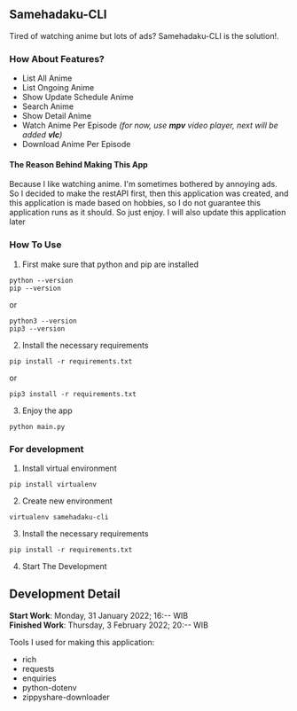 ## Samehadaku-CLI

Tired of watching anime but lots of ads? Samehadaku-CLI is the solution!.

### How About Features?

- List All Anime
- List Ongoing Anime
- Show Update Schedule Anime
- Search Anime
- Show Detail Anime
- Watch Anime Per Episode _(for now, use **mpv** video player, next will be added **vlc**)_
- Download Anime Per Episode

#### The Reason Behind Making This App

Because I like watching anime. I'm sometimes bothered by annoying ads. So I decided to make the restAPI first, then this application was created, and this application is made based on hobbies, so I do not guarantee this application runs as it should. So just enjoy. I will also update this application later

### How To Use

1. First make sure that python and pip are installed

```
python --version
pip --version
```

or

```
python3 --version
pip3 --version
```

2. Install the necessary requirements

```
pip install -r requirements.txt
```

or

```
pip3 install -r requirements.txt
```

3. Enjoy the app

```
python main.py
```

### For development

1. Install virtual environment

```
pip install virtualenv
```

2. Create new environment

```
virtualenv samehadaku-cli
```

3. Install the necessary requirements

```
pip install -r requirements.txt
```

4. Start The Development

## Development Detail

**Start Work**: Monday, 31 January 2022; 16:-- WIB<br>
**Finished Work**: Thursday, 3 February 2022; 20:-- WIB

Tools I used for making this application:

- rich
- requests
- enquiries
- python-dotenv
- zippyshare-downloader
